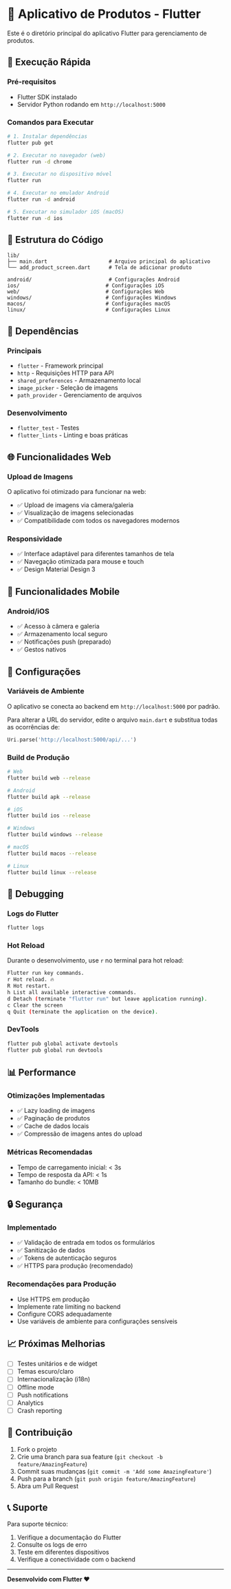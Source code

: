 # 📱 Aplicativo de Produtos - Flutter

Este é o diretório principal do aplicativo Flutter para gerenciamento de produtos.

## 🚀 Execução Rápida

### Pré-requisitos
- Flutter SDK instalado
- Servidor Python rodando em `http://localhost:5000`

### Comandos para Executar

```bash
# 1. Instalar dependências
flutter pub get

# 2. Executar no navegador (web)
flutter run -d chrome

# 3. Executar no dispositivo móvel
flutter run

# 4. Executar no emulador Android
flutter run -d android

# 5. Executar no simulador iOS (macOS)
flutter run -d ios
```

## 📁 Estrutura do Código

```
lib/
├── main.dart                    # Arquivo principal do aplicativo
└── add_product_screen.dart      # Tela de adicionar produto

android/                         # Configurações Android
ios/                            # Configurações iOS
web/                            # Configurações Web
windows/                        # Configurações Windows
macos/                          # Configurações macOS
linux/                          # Configurações Linux
```

## 🔧 Dependências

### Principais
- `flutter` - Framework principal
- `http` - Requisições HTTP para API
- `shared_preferences` - Armazenamento local
- `image_picker` - Seleção de imagens
- `path_provider` - Gerenciamento de arquivos

### Desenvolvimento
- `flutter_test` - Testes
- `flutter_lints` - Linting e boas práticas

## 🌐 Funcionalidades Web

### Upload de Imagens
O aplicativo foi otimizado para funcionar na web:
- ✅ Upload de imagens via câmera/galeria
- ✅ Visualização de imagens selecionadas
- ✅ Compatibilidade com todos os navegadores modernos

### Responsividade
- ✅ Interface adaptável para diferentes tamanhos de tela
- ✅ Navegação otimizada para mouse e touch
- ✅ Design Material Design 3

## 📱 Funcionalidades Mobile

### Android/iOS
- ✅ Acesso à câmera e galeria
- ✅ Armazenamento local seguro
- ✅ Notificações push (preparado)
- ✅ Gestos nativos

## 🔧 Configurações

### Variáveis de Ambiente
O aplicativo se conecta ao backend em `http://localhost:5000` por padrão.

Para alterar a URL do servidor, edite o arquivo `main.dart` e substitua todas as ocorrências de:
```dart
Uri.parse('http://localhost:5000/api/...')
```

### Build de Produção

```bash
# Web
flutter build web --release

# Android
flutter build apk --release

# iOS
flutter build ios --release

# Windows
flutter build windows --release

# macOS
flutter build macos --release

# Linux
flutter build linux --release
```

## 🐛 Debugging

### Logs do Flutter
```bash
flutter logs
```

### Hot Reload
Durante o desenvolvimento, use `r` no terminal para hot reload:
```bash
Flutter run key commands.
r Hot reload. 🔥
R Hot restart.
h List all available interactive commands.
d Detach (terminate "flutter run" but leave application running).
c Clear the screen
q Quit (terminate the application on the device).
```

### DevTools
```bash
flutter pub global activate devtools
flutter pub global run devtools
```

## 📊 Performance

### Otimizações Implementadas
- ✅ Lazy loading de imagens
- ✅ Paginação de produtos
- ✅ Cache de dados locais
- ✅ Compressão de imagens antes do upload

### Métricas Recomendadas
- Tempo de carregamento inicial: < 3s
- Tempo de resposta da API: < 1s
- Tamanho do bundle: < 10MB

## 🔒 Segurança

### Implementado
- ✅ Validação de entrada em todos os formulários
- ✅ Sanitização de dados
- ✅ Tokens de autenticação seguros
- ✅ HTTPS para produção (recomendado)

### Recomendações para Produção
- Use HTTPS em produção
- Implemente rate limiting no backend
- Configure CORS adequadamente
- Use variáveis de ambiente para configurações sensíveis

## 📈 Próximas Melhorias

- [ ] Testes unitários e de widget
- [ ] Temas escuro/claro
- [ ] Internacionalização (i18n)
- [ ] Offline mode
- [ ] Push notifications
- [ ] Analytics
- [ ] Crash reporting

## 🤝 Contribuição

1. Fork o projeto
2. Crie uma branch para sua feature (`git checkout -b feature/AmazingFeature`)
3. Commit suas mudanças (`git commit -m 'Add some AmazingFeature'`)
4. Push para a branch (`git push origin feature/AmazingFeature`)
5. Abra um Pull Request

## 📞 Suporte

Para suporte técnico:
1. Verifique a documentação do Flutter
2. Consulte os logs de erro
3. Teste em diferentes dispositivos
4. Verifique a conectividade com o backend

---

**Desenvolvido com Flutter ❤️**
